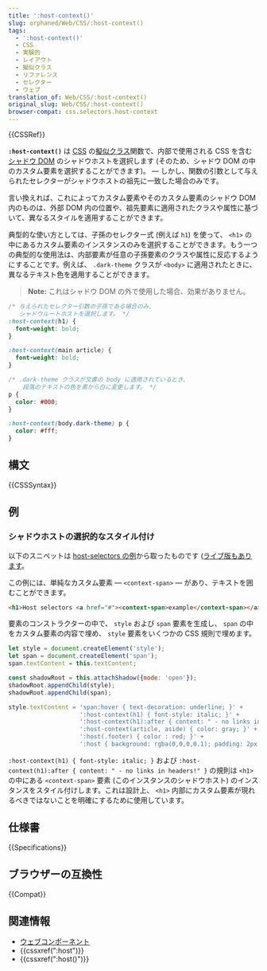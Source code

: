 ```yaml
---
title: ':host-context()'
slug: orphaned/Web/CSS/:host-context()
tags:
  - ':host-context()'
  - CSS
  - 実験的
  - レイアウト
  - 擬似クラス
  - リファレンス
  - セレクター
  - ウェブ
translation_of: Web/CSS/:host-context()
original_slug: Web/CSS/:host-context()
browser-compat: css.selectors.host-context
---
```

<div>{{CSSRef}}</div>

**`:host-context()`** は [CSS](/ja/docs/Web/CSS) の[擬似クラス](/ja/docs/Web/CSS/Pseudo-classes)関数で、内部で使用される CSS を含む[シャドウ DOM](/ja/docs/Web/Web_Components/Using_shadow_DOM) のシャドウホストを選択します (そのため、シャドウ DOM の中のカスタム要素を選択することができます)。 — しかし、関数の引数として与えられたセレクターがシャドウホストの祖先に一致した場合のみです。

言い換えれば、これによってカスタム要素やそのカスタム要素のシャドウ DOM 内のものは、外部 DOM 内の位置や、祖先要素に適用されたクラスや属性に基づいて、異なるスタイルを適用することができます。

典型的な使い方としては、子孫のセレクター式 (例えば `h1`) を使って、 `<h1>` の中にあるカスタム要素のインスタンスのみを選択することができます。もう一つの典型的な使用法は、内部要素が任意の子孫要素のクラスや属性に反応するようにすることです。例えば、 `.dark-theme` クラスが `<body>` に適用されたときに、異なるテキスト色を適用することができます。

> **Note:** これはシャドウ DOM の外で使用した場合、効果がありません。

```css
/* 与えられたセレクター引数の子孫である場合のみ、
   シャドウルートホストを選択します。 */
:host-context(h1) {
  font-weight: bold;
}

:host-context(main article) {
  font-weight: bold;
}

/* .dark-theme クラスが文書の body に適用されているとき、
    段落のテキストの色を黒から白に変更します。 */
p {
  color: #000;
}

:host-context(body.dark-theme) p {
  color: #fff;
}
```

## 構文

{{CSSSyntax}}

## 例

### シャドウホストの選択的なスタイル付け

以下のスニペットは [host-selectors の例](https://github.com/mdn/web-components-examples/tree/master/host-selectors)から取ったものです ([ライブ版もあります](https://mdn.github.io/web-components-examples/host-selectors/)。

この例には、単純なカスタム要素 — `<context-span>` — があり、テキストを囲むことができます。

```html
<h1>Host selectors <a href="#"><context-span>example</context-span></a></h1>
```

要素のコンストラクターの中で、 `style` および `span` 要素を生成し、 `span` の中をカスタム要素の内容で埋め、 `style` 要素をいくつかの CSS 規則で埋めます。

```js
let style = document.createElement('style');
let span = document.createElement('span');
span.textContent = this.textContent;

const shadowRoot = this.attachShadow({mode: 'open'});
shadowRoot.appendChild(style);
shadowRoot.appendChild(span);

style.textContent = 'span:hover { text-decoration: underline; }' +
                    ':host-context(h1) { font-style: italic; }' +
                    ':host-context(h1):after { content: " - no links in headers!" }' +
                    ':host-context(article, aside) { color: gray; }' +
                    ':host(.footer) { color : red; }' +
                    ':host { background: rgba(0,0,0,0.1); padding: 2px 5px; }';
```

`:host-context(h1) { font-style: italic; }` および `:host-context(h1):after { content: " - no links in headers!" }` の規則は `<h1>` の中にある `<context-span>` 要素 (このインスタンスのシャドウホスト) のインスタンスをスタイル付けします。これは設計上、 `<h1>` 内部にカスタム要素が現れるべきではないことを明確にするために使用しています。

## 仕様書

{{Specifications}}

## ブラウザーの互換性

{{Compat}}

## 関連情報

- [ウェブコンポーネント](/ja/docs/Web/Web_Components)
- {{cssxref(":host")}}
- {{cssxref(":host()")}}
